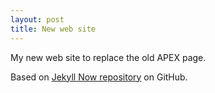 ```yaml
---
layout: post
title: New web site
---
```


My new web site to replace the old APEX page. 

Based on [Jekyll Now repository](https://github.com/barryclark/jekyll-now) on GitHub.
